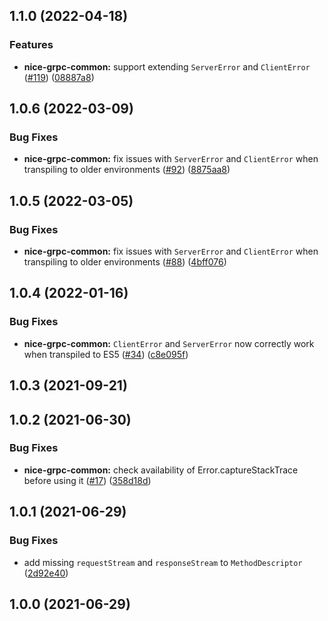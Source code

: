 ## 1.1.0 (2022-04-18)

### Features

- **nice-grpc-common:** support extending `ServerError` and `ClientError`
  ([#119](https://github.com/deeplay-io/nice-grpc/issues/119))
  ([08887a8](https://github.com/deeplay-io/nice-grpc/commit/08887a82f081b1c52da74b39ca54ae053b4a21aa))

## 1.0.6 (2022-03-09)

### Bug Fixes

- **nice-grpc-common:** fix issues with `ServerError` and `ClientError` when
  transpiling to older environments
  ([#92](https://github.com/deeplay-io/nice-grpc/issues/92))
  ([8875aa8](https://github.com/deeplay-io/nice-grpc/commit/8875aa86bc505dfe0e347b4851e30114fa7dadc8))

## 1.0.5 (2022-03-05)

### Bug Fixes

- **nice-grpc-common:** fix issues with `ServerError` and `ClientError` when
  transpiling to older environments
  ([#88](https://github.com/deeplay-io/nice-grpc/issues/88))
  ([4bff076](https://github.com/deeplay-io/nice-grpc/commit/4bff076ebf49c41f88a4af570c9a04e7549b5719))

## 1.0.4 (2022-01-16)

### Bug Fixes

- **nice-grpc-common:** `ClientError` and `ServerError` now correctly work when
  transpiled to ES5 ([#34](https://github.com/deeplay-io/nice-grpc/issues/34))
  ([c8e095f](https://github.com/deeplay-io/nice-grpc/commit/c8e095f1f2d81d57b319714d88d9182cf301bcca))

## 1.0.3 (2021-09-21)

## 1.0.2 (2021-06-30)

### Bug Fixes

- **nice-grpc-common:** check availability of Error.captureStackTrace before
  using it ([#17](https://github.com/deeplay-io/nice-grpc/issues/17))
  ([358d18d](https://github.com/deeplay-io/nice-grpc/commit/358d18d7c6c8ee564a6035554b7cd131561e61e9))

## 1.0.1 (2021-06-29)

### Bug Fixes

- add missing `requestStream` and `responseStream` to `MethodDescriptor`
  ([2d92e40](https://github.com/deeplay-io/nice-grpc/commit/2d92e40564f646d80dccbde6e5cda6a8eadf4ba3))

## 1.0.0 (2021-06-29)
